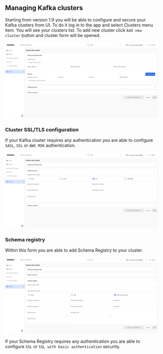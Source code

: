 ## Managing Kafka clusters

Starting from version 1.9 you will be able to configure and secure your Kafka clusters from UI. To
do it log in to the app and select Clusters menu item. You will see your clusters list. To add new
cluster click `Add new cluster` button and cluster form will be opened.

<p align="left">
    <img src="../.github/img/kouncil_cluster_form.png" width="820">
</p>

### Cluster SSL/TLS configuration

If your Kafka cluster requires any authentication you are able to configure `SASL`, `SSL`
or `AWS MSK` authentication.

<p align="left">
    <img src="../.github/img/kouncil_cluster_form_cluster_security.png" width="820">
</p>

### Schema registry

Within this form you are able to add Schema Registry to your cluster.

<p align="left">
    <img src="../.github/img/kouncil_cluster_form_schema_registry.png" width="820">
</p>

If your Schema Registry requires any authentication you are able to configure `SSL`
or `SSL with basic authentication` security.
